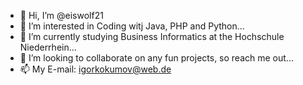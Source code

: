 - 👋 Hi, I’m @eiswolf21
- 👀 I’m interested in Coding witj Java, PHP and Python...
- 🌱 I’m currently studying Business Informatics at the Hochschule Niederrhein...
- 💞️ I’m looking to collaborate on any fun projects, so reach me out...
- 📫 My E-mail: igorkokumov@web.de

<!---
eiswolf21/eiswolf21 is a ✨ special ✨ repository because its `README.md` (this file) appears on your GitHub profile.
You can click the Preview link to take a look at your changes.
--->
